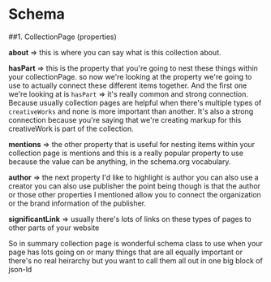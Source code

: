 # Schema

##1. CollectionPage (properties)

**about** => this is where you can say what is this collection about.

**hasPart** => this is the property that you're going to nest these things within your collectionPage. so now we're looking at the property we're going to use to actually connect these different items together. And the first one we're looking at is `hasPart` => it's really common and strong connection. Because usually collection pages are helpful when there's multiple types of `creativeWorks` and none is more important than another. It's also a strong connection because you're saying that we're creating markup for this creativeWork is part of the collection.

**mentions** => the other property that is useful for nesting items within your collection page is mentions and this is a really popular property to use because the value can be anything, in the schema.org vocabulary. 

**author** => the next property I'd like to highlight is author you can also use a creator you can also use publisher the point being though is that the author or those other properties I mentioned allow you to connect the organization  or the brand information of the publisher.

**significantLink** => usually there's lots of links on these types of pages to other parts of your website



So in summary collection page is wonderful schema class to use when your page has lots going on or many things that are all equally important or there's no real heirarchy but you want to call them all out in one big block of json-ld
